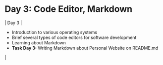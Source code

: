 # Day 3: Code Editor, Markdown

| Day 3 | <ul><li>Introduction to various operating systems</li><li>Brief several types of code editors for software development</li><li>Learning about Markdown</li><li>**Task Day 3:** Writing Markdown about Personal Website on README.md</li></ul> |
